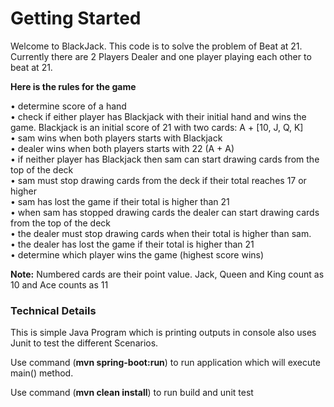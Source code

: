# Getting Started

Welcome to BlackJack. This code is to solve the problem of Beat at 21. Currently there are 2 Players Dealer and one player 
playing each other to beat at 21.

**Here is the rules for the game**

• determine score of a hand <br />
• check if either player has Blackjack with their initial hand and wins the game. Blackjack is an initial score of 21 with two cards: A + [10, J, Q, K] <br />
• sam wins when both players starts with Blackjack <br />
• dealer wins when both players starts with 22 (A + A) <br />
• if neither player has Blackjack then sam can start drawing cards from the top of the deck <br />
• sam must stop drawing cards from the deck if their total reaches 17 or higher <br />
• sam has lost the game if their total is higher than 21 <br />
• when sam has stopped drawing cards the dealer can start drawing cards from the top of the deck <br />
• the dealer must stop drawing cards when their total is higher than sam.<br />
• the dealer has lost the game if their total is higher than 21 <br />
• determine which player wins the game (highest score wins) <br />

**Note:** Numbered cards are their point value. Jack, Queen and King count as 10 and Ace counts as 11 <br />

### Technical Details

This is simple Java Program which is printing outputs in console also uses Junit to test the different Scenarios. <br />

Use command (**mvn spring-boot:run**) to run application which will execute main() method. <br />

Use command (**mvn clean install**) to run build and unit test




